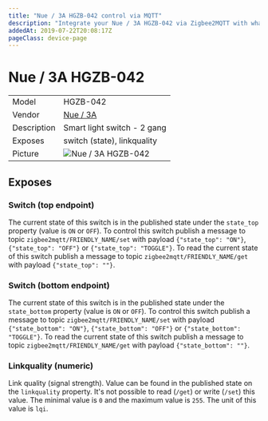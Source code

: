 ```yaml
---
title: "Nue / 3A HGZB-042 control via MQTT"
description: "Integrate your Nue / 3A HGZB-042 via Zigbee2MQTT with whatever smart home infrastructure you are using without the vendor's bridge or gateway."
addedAt: 2019-07-22T20:08:17Z
pageClass: device-page
---
```


<!-- !!!! -->
<!-- ATTENTION: This file is auto-generated through docgen! -->
<!-- You can only edit the "Notes"-Section between the two comment lines "Notes BEGIN" and "Notes END". -->
<!-- Do not use h1 or h2 heading within "## Notes"-Section. -->
<!-- !!!! -->

# Nue / 3A HGZB-042

|     |     |
|-----|-----|
| Model | HGZB-042  |
| Vendor  | [Nue / 3A](/supported-devices/#v=Nue%20%2F%203A)  |
| Description | Smart light switch - 2 gang |
| Exposes | switch (state), linkquality |
| Picture | ![Nue / 3A HGZB-042](https://www.zigbee2mqtt.io/images/devices/HGZB-042.jpg) |


<!-- Notes BEGIN: You can edit here. Add "## Notes" headline if not already present. -->


<!-- Notes END: Do not edit below this line -->



## Exposes

### Switch (top endpoint)
The current state of this switch is in the published state under the `state_top` property (value is `ON` or `OFF`).
To control this switch publish a message to topic `zigbee2mqtt/FRIENDLY_NAME/set` with payload `{"state_top": "ON"}`, `{"state_top": "OFF"}` or `{"state_top": "TOGGLE"}`.
To read the current state of this switch publish a message to topic `zigbee2mqtt/FRIENDLY_NAME/get` with payload `{"state_top": ""}`.

### Switch (bottom endpoint)
The current state of this switch is in the published state under the `state_bottom` property (value is `ON` or `OFF`).
To control this switch publish a message to topic `zigbee2mqtt/FRIENDLY_NAME/set` with payload `{"state_bottom": "ON"}`, `{"state_bottom": "OFF"}` or `{"state_bottom": "TOGGLE"}`.
To read the current state of this switch publish a message to topic `zigbee2mqtt/FRIENDLY_NAME/get` with payload `{"state_bottom": ""}`.

### Linkquality (numeric)
Link quality (signal strength).
Value can be found in the published state on the `linkquality` property.
It's not possible to read (`/get`) or write (`/set`) this value.
The minimal value is `0` and the maximum value is `255`.
The unit of this value is `lqi`.

